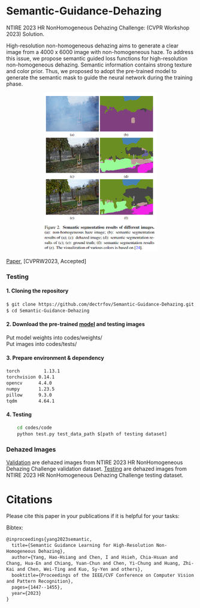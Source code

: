  # Semantic-Guidance-Dehazing
 NTIRE 2023 HR NonHomogeneous Dehazing Challenge: (CVPR Workshop 2023) Solution.

High-resolution non-homogeneous dehazing aims to generate a clear image from a 4000 x 6000 image with
non-homogeneous haze. To address this issue, we propose semantic guided loss functions for high-resolution non-homogeneous dehazing. Semantic information contains strong texture and color prior. Thus, we proposed to adopt the pre-trained model to generate the semantic mask to guide the
neural network during the training phase.
<p align="center"><img width="60%" src="imgs/semantic.png" /></p>


[Paper](https://openaccess.thecvf.com/content/CVPR2023W/NTIRE/papers/Yang_Semantic_Guidance_Learning_for_High-Resolution_Non-Homogeneous_Dehazing_CVPRW_2023_paper.pdf), [CVPRW2023, Accepted]

### Testing
#### 1. Cloning the repository
```bash
$ git clone https://github.com/dectrfov/Semantic-Guidance-Dehazing.git
$ cd Semantic-Guidance-Dehazing
```
#### 2. Download the pre-trained [model](https://drive.google.com/file/d/1hCmfTjUUdVCCdb0-5U17xwXyIVleM7Wf/view?usp=sharing) and testing images

Put model weights into codes/weights/ <br />
Put images into codes/tests/ <br />

#### 3. Prepare environment & dependency
    torch	      1.13.1
    torchvision 0.14.1
    opencv 	    4.4.0
    numpy       1.23.5
    pillow      9.3.0
    tqdm        4.64.1


#### 4. Testing
```bash
    cd codes/code
    python test.py test_data_path $[path of testing dataset]
```
### Dehazed Images

[Validation](https://drive.google.com/file/d/1VOzaeJ5tL5mC2eb-c-ZEb6wzCJDuyA6V/view?usp=sharing) are dehazed images from NTIRE 2023 HR NonHomogeneous Dehazing Challenge validation dataset.
[Testing](https://drive.google.com/file/d/1PcMq89rlQHL8yQHIiloB-esWuf_2pl2g/view?usp=sharing) are dehazed images from NTIRE 2023 HR NonHomogeneous Dehazing Challenge testing dataset.



# Citations
Please cite this paper in your publications if it is helpful for your tasks:    

Bibtex:
```
@inproceedings{yang2023semantic,
  title={Semantic Guidance Learning for High-Resolution Non-Homogeneous Dehazing},
  author={Yang, Hao-Hsiang and Chen, I and Hsieh, Chia-Hsuan and Chang, Hua-En and Chiang, Yuan-Chun and Chen, Yi-Chung and Huang, Zhi-Kai and Chen, Wei-Ting and Kuo, Sy-Yen and others},
  booktitle={Proceedings of the IEEE/CVF Conference on Computer Vision and Pattern Recognition},
  pages={1447--1455},
  year={2023}
}
```
